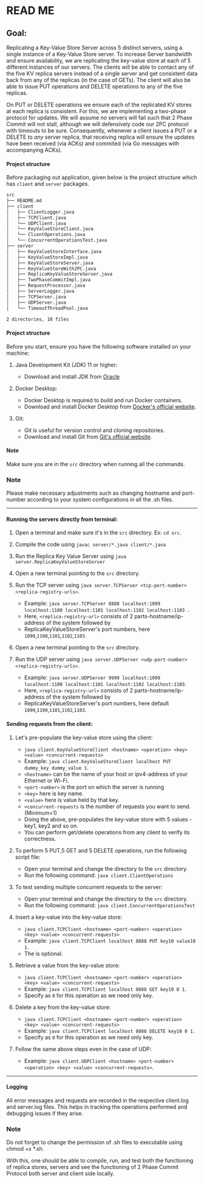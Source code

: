 # READ ME

## Goal:

Replicating a Key-Value Store Server across 5 distinct servers, using a single instance of a Key-Value Store server. 
To increase Server bandwidth and ensure availability, we are replicating the key-value store at each of 5 different 
instances of our servers. The clients will be able to contact any of the five KV replica servers instead of a 
single server and get consistent data back from any of the replicas (in the case of GETs). The client will also be
able to issue PUT operations and DELETE operations to any of the five replicas.

On PUT or DELETE operations we ensure each of the replicated KV stores at each replica is
consistent. For this, we are implementing a two-phase protocol for updates. We will assume no
servers will fail such that 2 Phase Commit will not stall, although we will defensively code
our 2PC protocol with timeouts to be sure. Consequently, whenever a client issues a PUT or a
DELETE to *any* server replica, that receiving replica will ensure the updates have been received (via
ACKs) and commited (via Go messages with accompanying ACKs).

#### Project structure

Before packaging out application, given below is the project structure which has `client` and `server` packages.

```bash
src
├── README.md
├── client
│   ├── ClientLogger.java
│   ├── TCPClient.java
│   └── UDPClient.java
│   └── KeyValueStoreClient.java
│   └── ClientOperations.java
│   └── ConcurrentOperationsTest.java
├── server
│   ├── KeyValueStoreInterface.java
│   ├── KeyValueStoreImpl.java
│   ├── KeyValueStoreServer.java
│   ├── KeyValueStoreWith2PC.java
│   ├── ReplicaKeyValueStoreServer.java
│   ├── TwoPhaseCommitImpl.java
│   ├── RequestProcessor.java
│   ├── ServerLogger.java
│   ├── TCPServer.java
│   ├── UDPServer.java
│   └── TimeoutThreadPool.java

2 directories, 18 files
```

#### Project structure

Before you start, ensure you have the following software installed on your machine:

1. Java Development Kit (JDK) 11 or higher:

    * Download and install JDK from [Oracle](https://www.oracle.com/java/technologies/downloads/#java11)

2. Docker Desktop:

    * Docker Desktop is required to build and run Docker containers.
    * Download and install Docker Desktop from [Docker's official website](https://www.docker.com/products/docker-desktop/).

3. Git:

    * Git is useful for version control and cloning repositories.
    * Download and install Git from [Git's official website](https://www.git-scm.com/downloads).

#### Note
Make sure you are in the `src` directory when running all the commands. 

### Note
Please make necessary adjustments such as changing hostname and port-number according 
to your system configurations in all the .sh files. 

***
#### Running the servers directly from terminal:

1. Open a terminal and make sure it's in the `src` directory. Ex: `cd src`.
2. Compile the code using `javac server/*.java client/*.java`

3. Run the Replica Key Value Server using `java server.ReplicaKeyValueStoreServer`
4. Open a new terminal pointing to the `src` directory. 
5. Run the TCP server using `java server.TCPServer <tcp-port-number> <replica-registry-urls>`.
    * Example: `java server.TCPServer 8888 localhost:1099 localhost:1100 localhost:1101 localhost:1102 localhost:1103
      `.
    * Here, `<replica-registry-url>` consists of 2 parts-hostname/ip-address of the system followed by 
    * ReplicaKeyValueStoreServer's port numbers, here `1099`,`1100`,`1101`,`1102`,`1103`. 
   
6. Open a new terminal pointing to the `src` directory.
7. Run the UDP server using `java server.UDPServer <udp-port-number> <replica-registry-urls>`.
    * Example: `java server.UDPServer 9999 localhost:1099 localhost:1100 localhost:1101 localhost:1102 localhost:1103`.
    * Here, `<replica-registry-url>` consists of 2 parts-hostname/ip-address of the system followed by
    * ReplicaKeyValueStoreServer's port numbers, here default `1099`,`1100`,`1101`,`1102`,`1103`.

#### Sending requests from the client:

1. Let's pre-populate the key-value store using the client:
    * `java client.KeyValueStoreClient <hostname> <operation> <key> <value> <concurrent-requests>`
    * Example: `java client.KeyValueStoreClient localhost PUT dummy_key dummy_value 1`.
    * `<hostname>` can be the name of your host or ipv4-address of your Ethernet or Wi-Fi.
    * `<port-number>` is the port on which the server is running
    * `<key>` here is key name.
    * `<value>` here is value held by that key.
    * `<concurrent-requests` is the number of requests you want to send. (Minimum=1)
    * Doing the above, pre-populates the key-value store with 5 values - key1, key2 and so on. 
    * You can perform get/delete operations from any client to verify its correctness. 

2. To perform 5 PUT,5 GET and 5 DELETE operations, run the following script file:
    * Open your terminal and change the directory to the `src` directory. 
    * Run the following command: `java client.ClientOperations`
   
3. To test sending multiple concurrent requests to the server:
    * Open your terminal and change the directory to the `src` directory.
    * Run the following command: `java client.ConcurrentOperationsTest`

4. Insert a key-value into the key-value store:
    * `java client.TCPClient <hostname> <port-number> <operation> <key> <value> <concurrent-requests>`
    * Example: `java client.TCPClient localhost 8888 PUT key10 value10 1`.
    * The <concurrent-requests> is optional.

5. Retrieve a value from the key-value store:
    * `java client.TCPClient <hostname> <port-number> <operation> <key> <value> <concurrent-requests>`
    * Example: `java client.TCPClient localhost 8888 GET key10 0 1`.
    * Specify <value> as `0` for this operation as we need only key. 

6. Delete a key from the key-value store:
    * `java client.TCPClient <hostname> <port-number> <operation> <key> <value> <concurrent-requests>`
    * Example: `java client.TCPClient localhost 8888 DELETE key10 0 1.`
    * Specify <value> as `0` for this operation as we need only key.

7. Follow the same above steps even in the case of UDP:
    * Example: `java client.UDPClient <hostname> <port-number> <operation> <key> <value> <concurrent-requests>`.

***

#### Logging

All error messages and requests are recorded in the respective client.log and server.log files. This helps in tracking the operations performed and debugging issues if they arise.

### Note
Do not forget to change the permission of .sh files to executable using chmod +x *.sh.

With this, one should be able to compile, run, and test both the functioning of replica stores, 
servers and see the functioning of 2 Phase Commit Protocol both server and client side locally.
